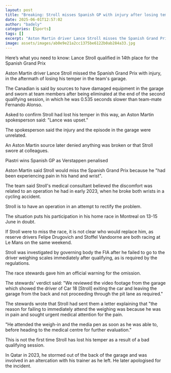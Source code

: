 ```yaml
---
layout: post
title: "Breaking: Stroll misses Spanish GP with injury after losing temper"
date: 2025-06-01T12:57:02
author: "badely"
categories: [Sports]
tags: []
excerpt: "Aston Martin driver Lance Stroll misses the Spanish Grand Prix with injury, in the aftermath of losing his temper in the team garage."
image: assets/images/ab0e9e21a2cc1375be6122b0ab284a33.jpg
---
```


Here’s what you need to know: Lance Stroll qualified in 14th place for the Spanish Grand Prix 

Aston Martin driver Lance Stroll missed the Spanish Grand Prix with injury, in the aftermath of losing his temper in the team's garage.

The Canadian is said by sources to have damaged equipment in the garage and sworn at team members after being eliminated at the end of the second qualifying session, in which he was 0.535 seconds slower than team-mate Fernando Alonso.

Asked to confirm Stroll had lost his temper in this way, an Aston Martin spokesperson said: "Lance was upset."

The spokesperson said the injury and the episode in the garage were unrelated.

An Aston Martin source later denied anything was broken or that Stroll swore at colleagues. 

Piastri wins Spanish GP as Verstappen penalised 

Aston Martin said Stroll would miss the Spanish Grand Prix because he "had been experiencing pain in his hand and wrist".

The team said Stroll's medical consultant believed the discomfort was related to an operation he had in early 2023, when he broke both wrists in a cycling accident.

Stroll is to have an operation in an attempt to rectify the problem.

The situation puts his participation in his home race in Montreal on 13-15 June in doubt.

If Stroll were to miss the race, it is not clear who would replace him, as reserve drivers Felipe Drugovich and Stoffel Vandoorne are both racing at Le Mans on the same weekend.

Stroll was investigated by governing body the FIA after he failed to go to the driver weighing scales immediately after qualifying, as is required by the regulations.

The race stewards gave him an official warning for the omission.

The stewards' verdict said: "We reviewed the video footage from the garage which showed the driver of Car 18 [Stroll] exiting the car and leaving the garage from the back and not proceeding through the pit lane as required."

The stewards wrote that Stroll had sent them a letter explaining that "the reason for failing to immediately attend the weighing was because he was in pain and sought urgent medical attention for the pain.

"He attended the weigh-in and the media pen as soon as he was able to, before heading to the medical centre for further evaluation."

This is not the first time Stroll has lost his temper as a result of a bad qualifying session.

In Qatar in 2023, he stormed out of the back of the garage and was involved in an altercation with his trainer as he left. He later apologised for the incident.

